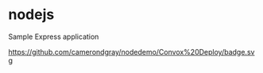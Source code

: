 # nodejs

Sample Express application

https://github.com/camerondgray/nodedemo/Convox%20Deploy/badge.svg